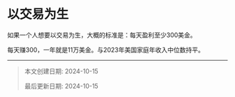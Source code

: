 # 以交易为生

如果一个人想要以交易为生，大概的标准是：每天盈利至少300美金。

每天赚300，一年就是11万美金。与2023年美国家庭年收入中位数持平。







---

> 本文创建日期: 2024-10-15
>
> 最后更新日期: 2024-10-15
